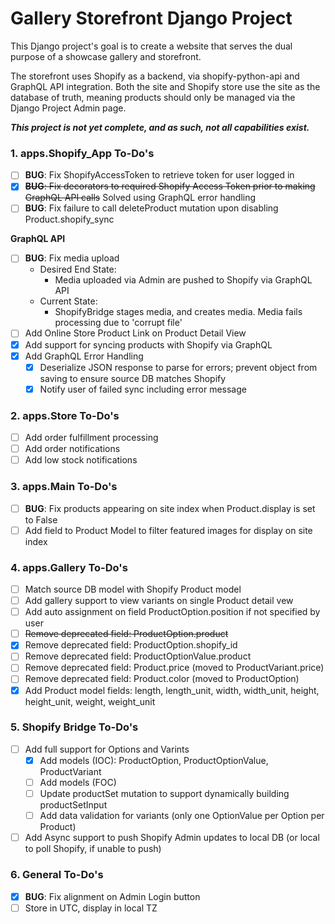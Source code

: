 # Gallery Storefront Django Project
This Django project's goal is to create a website that serves the dual purpose of a showcase gallery and storefront. 

The storefront uses Shopify as a backend, via shopify-python-api and GraphQL API integration. Both the site and Shopify store use the site as the database of truth, meaning products should only be managed via the Django Project Admin page. 

***This project is not yet complete, and as such, not all capabilities exist.***

### 1. apps.Shopify_App To-Do's
- [ ] **BUG**: Fix ShopifyAccessToken to retrieve token for user logged in
- [x] ~~**BUG**: Fix decorators to required Shopify Access Token prior to making GraphQL API calls~~ Solved using GraphQL error handling
- [ ] **BUG**: Fix failure to call deleteProduct mutation upon disabling Product.shopify_sync

**GraphQL API**
- [ ] **BUG**: Fix media upload
  - Desired End State: 
    - Media uploaded via Admin are pushed to Shopify via GraphQL API
  - Current State:
    - ShopifyBridge stages media, and creates media. Media fails processing due to 'corrupt file'
- [ ] Add Online Store Product Link on Product Detail View
- [x] Add support for syncing products with Shopify via GraphQL
- [x] Add GraphQL Error Handling
  - [x] Deserialize JSON response to parse for errors; prevent object from saving to ensure source DB matches Shopify
  - [x] Notify user of failed sync including error message

### 2. apps.Store To-Do's
- [ ] Add order fulfillment processing
- [ ] Add order notifications
- [ ] Add low stock notifications

### 3. apps.Main To-Do's
- [ ] **BUG**: Fix products appearing on site index when Product.display is set to False
- [ ] Add field to Product Model to filter featured images for display on site index

### 4. apps.Gallery To-Do's
- [ ] Match source DB model with Shopify Product model
- [ ] Add gallery support to view variants on single Product detail vew
- [ ] Add auto assignment on field ProductOption.position if not specified by user
- [ ] ~~Remove deprecated field: ProductOption.product~~
- [x] Remove deprecated field: ProductOption.shopify_id
- [ ] Remove deprecated field: ProductOptionValue.product
- [ ] Remove deprecated field: Product.price (moved to ProductVariant.price)
- [ ] Remove deprecated field: Product.color (moved to ProductOption)
- [x] Add Product model fields: length, length_unit, width, width_unit, height, height_unit, weight, weight_unit

### 5. Shopify Bridge To-Do's
- [ ] Add full support for Options and Varints
  - [x] Add models (IOC): ProductOption, ProductOptionValue, ProductVariant
  - [ ] Add models (FOC)
  - [ ] Update productSet mutation to support dynamically building productSetInput
  - [ ] Add data validation for variants (only one OptionValue per Option per Product)
- [ ] Add Async support to push Shopify Admin updates to local DB (or local to poll Shopify, if unable to push)

### 6. General To-Do's
- [x] **BUG**: Fix alignment on Admin Login button
- [ ] Store in UTC, display in local TZ